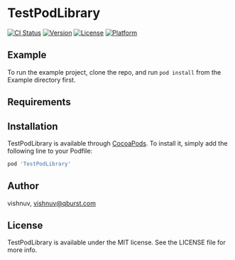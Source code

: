 # TestPodLibrary

[![CI Status](https://img.shields.io/travis/vishnuv/TestPodLibrary.svg?style=flat)](https://travis-ci.org/vishnuv/TestPodLibrary)
[![Version](https://img.shields.io/cocoapods/v/TestPodLibrary.svg?style=flat)](https://cocoapods.org/pods/TestPodLibrary)
[![License](https://img.shields.io/cocoapods/l/TestPodLibrary.svg?style=flat)](https://cocoapods.org/pods/TestPodLibrary)
[![Platform](https://img.shields.io/cocoapods/p/TestPodLibrary.svg?style=flat)](https://cocoapods.org/pods/TestPodLibrary)

## Example

To run the example project, clone the repo, and run `pod install` from the Example directory first.

## Requirements

## Installation

TestPodLibrary is available through [CocoaPods](https://cocoapods.org). To install
it, simply add the following line to your Podfile:

```ruby
pod 'TestPodLibrary'
```

## Author

vishnuv, vishnuv@qburst.com

## License

TestPodLibrary is available under the MIT license. See the LICENSE file for more info.
